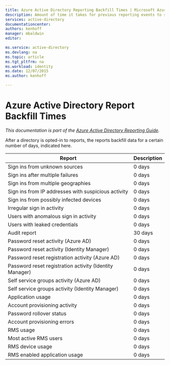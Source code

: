 ```yaml
---
title: Azure Active Directory Reporting Backfill Times | Microsoft Azure
description: Amount of time it takes for previous reporting events to show up in your Azure Active Directory
services: active-directory
documentationcenter: 
authors: kenhoff
manager: mbaldwin
editor: 

ms.service: active-directory
ms.devlang: na
ms.topic: article
ms.tgt_pltfrm: na
ms.workload: identity
ms.date: 12/07/2015
ms.author: kenhoff

---
```

# Azure Active Directory Report Backfill Times
*This documentation is part of the [Azure Active Directory Reporting Guide](active-directory-reporting-guide.md).*

After a directory is opted-in to reports, the reports backfill data for a certain number of days, indicated here.

| Report | Description |
| --- | --- |
| Sign ins from unknown sources |0 days |
| Sign ins after multiple failures |0 days |
| Sign ins from multiple geographies |0 days |
| Sign ins from IP addresses with suspicious activity |0 days |
| Sign ins from possibly infected devices |0 days |
| Irregular sign in activity |0 days |
| Users with anomalous sign in activity |0 days |
| Users with leaked credentials |0 days |
| Audit report |30 days |
| Password reset activity (Azure AD) |0 days |
| Password reset activity (Identity Manager) |0 days |
| Password reset registration activity (Azure AD) |0 days |
| Password reset registration activity (Identity Manager) |0 days |
| Self service groups activity (Azure AD) |0 days |
| Self service groups activity (Identity Manager) |0 days |
| Application usage |0 days |
| Account provisioning activity |0 days |
| Password rollover status |0 days |
| Account provisioning errors |0 days |
| RMS usage |0 days |
| Most active RMS users |0 days |
| RMS device usage |0 days |
| RMS enabled application usage |0 days |

